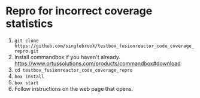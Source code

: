 # Repro for incorrect coverage statistics

1. `git clone https://github.com/singlebrook/testbox_fusionreactor_code_coverage_repro.git`
2. Install commandbox if you haven't already. https://www.ortussolutions.com/products/commandbox#download
3. `cd testbox_fusionreactor_code_coverage_repro`
4. `box install`
5. `box start`
6. Follow instructions on the web page that opens.
